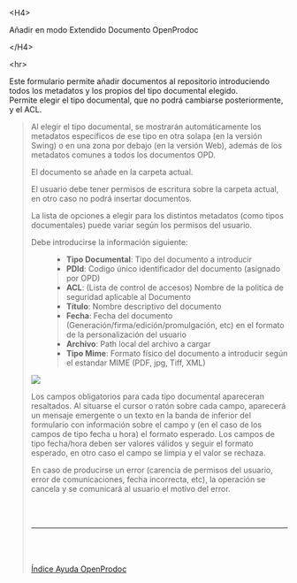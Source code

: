 

&lt;H4&gt;

Añadir en modo Extendido Documento OpenProdoc

&lt;/H4&gt;



&lt;hr&gt;


<p>Este formulario permite añadir documentos al repositorio introduciendo todos los metadatos y los propios del tipo documental elegido.<br>
Permite elegir el tipo documental, que no podrá cambiarse posteriormente, y el ACL.<br>
<blockquote>Al elegir el tipo documental, se mostrarán automáticamente los metadatos específicos de ese tipo en otra solapa (en la versión Swing) o en una zona por debajo (en la versión Web), además de los metadatos comunes a todos los documentos OPD.</p>
<p>El documento se añade en la carpeta actual.</p>
<p>El usuario debe tener permisos de escritura sobre la carpeta actual, en otro caso no podrá insertar documentos.</p>
<p>La lista de opciones a elegir para los distintos metadatos (como tipos documentales) puede variar según los permisos del usuario.</p>
<p>Debe introducirse la información siguiente:</p>
<ul>
<blockquote><li><b>Tipo Documental</b>: Tipo del documento a introducir</li>
<li><b>PDId</b>: Codigo único identificador del documento (asignado por OPD)</li>
<li><b>ACL</b>: (Lista de control de accesos) Nombre de la politica de seguridad aplicable al Documento</li>
<li><b>Título</b>: Nombre descriptivo del documento</li>
<li><b>Fecha</b>: Fecha del documento (Generación/firma/edición/promulgación, etc) en el formato de la personalización del usuario</li>
<li><b>Archivo</b>: Path local del archivo a cargar</li>
<li><b>Tipo Mime</b>: Formato físico del documento a introducir según el estandar MIME (PDF, jpg, Tiff, XML)</li>
</ul>
<p> <img src='http://dl.dropbox.com/u/49603479/OpenProdoc/ES/Img/AddDocExt.jpg' /> </p>
<p>Los campos obligatorios para cada tipo documental apareceran resaltados. Al situarse el cursor o ratón sobre cada campo, aparecerá un mensaje emergente o un texto en la banda de inferior del formulario con información sobre el campo y (en el caso de los campos de tipo fecha u hora) el formato esperado. Los campos de tipo fecha/hora deben ser valores válidos y seguir el formato esperado, en otro caso el campo se limpia y el valor se rechaza.</p>
<p>En caso de producirse un error (carencia de permisos del usuario, error de comunicaciones, fecha incorrecta, etc), la operación se cancela y se comunicará al usuario el motivo del error.</p>
<br>
<br>
<hr><br>
<br>
<br>
<a href='ES_HelpIndex.md'>Índice Ayuda OpenProdoc</a>